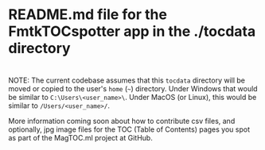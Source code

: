 #
# README.md file for the FmtkTOCspotter app in the ./tocdata directory
#

NOTE: The current codebase assumes that this `tocdata` directory will be moved or copied to the user's `home` (`~`) directory. Under Windows that would be similar to `C:\Users\<user_name>\`. Under MacOS (or Linux), this would be similar to `/Users/<user_name>/`.

More information coming soon about how to contribute csv files, and optionally,
jpg image files for the TOC (Table of Contents) pages you spot as part of the
MagTOC.ml project at GitHub.
